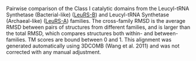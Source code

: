 Pairwise comparison of the Class I catalytic domains from the Leucyl-tRNA Synthetase (Bacterial-like) (<a href='/class1/leu1'>LeuRS-B</a>) and Leucyl-tRNA Synthetase (Archaeal-like) (<a href='/class1/leu2'>LeuRS-A</a>) families. 
	The cross-family RMSD is the average RMSD between pairs of structures from different families, and is
	 larger than the total RMSD, which compares structures both within- and between-families. TM scores are bound between 0 and 1. 
	 This alignment was generated automatically using 3DCOMB (Wang et al. 2011) and was not corrected with any manual adjustment.
